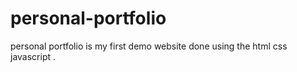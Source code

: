 # personal-portfolio
personal portfolio is my first demo website done using the html css javascript .
